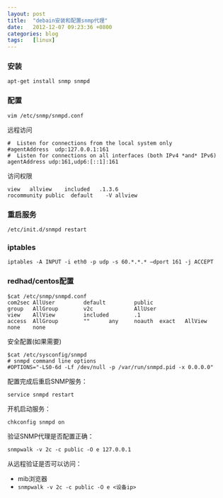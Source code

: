 ```yaml
---
layout: post
title:  "debain安装和配置snmp代理"
date:   2012-12-07 09:23:36 +0800
categories: blog
tags:   [linux]
---
```

### 安装
`apt-get install snmp snmpd`

### 配置
`vim /etc/snmp/snmpd.conf`

远程访问

    #  Listen for connections from the local system only
    #agentAddress  udp:127.0.0.1:161
    #  Listen for connections on all interfaces (both IPv4 *and* IPv6)
    agentAddress udp:161,udp6:[::1]:161
    
访问权限

    view   allview    included   .1.3.6
    rocommunity public  default    -V allview

### 重启服务
`/etc/init.d/snmpd restart`
 
### iptables

    iptables -A INPUT -i eth0 -p udp -s 60.*.*.* –dport 161 -j ACCEPT
    
    
### redhad/centos配置

```shell
$cat /etc/snmp/snmpd.conf
com2sec AllUser         default         public
group   AllGroup        v2c             AllUser
view    AllView         included        .1
access  AllGroup        ""      any     noauth  exact   AllView         none    none
```

安全配置(如果需要)

```shell
$cat /etc/sysconfig/snmpd
# snmpd command line options
#OPTIONS="-LS0-6d -Lf /dev/null -p /var/run/snmpd.pid -x 0.0.0.0"
```

配置完成后重启SNMP服务：

`service snmpd restart`

开机启动服务：

`chkconfig snmpd on`

验证SNMP代理是否配置正确：

`snmpwalk -v 2c -c public -O e 127.0.0.1`

从远程验证是否可以访问：

- mib浏览器
- `snmpwalk -v 2c -c public -O e <设备ip>`